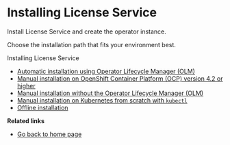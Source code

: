 # Installing License Service

Install License Service and create the operator instance.

Choose the installation path that fits your environment best.

Installing License Service

- [Automatic installation using Operator Lifecycle Manager (OLM)](Automatic_installation.md)
- [Manual installation on OpenShift Container Platform (OCP) version 4.2 or higher](Install_on_OCP.md)
- [Manual installation without the Operator Lifecycle Manager (OLM)](Install_without_OLM.md)
- [Manual installation on Kubernetes from scratch with `kubectl`](Install_from_scratch.md)
- [Offline installation](Install_offline.md)

<b>Related links</b>

- [Go back to home page](../License_Service_main.md#documentation)
